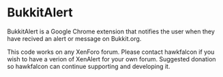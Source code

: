 BukkitAlert
===========

BukkitAlert is a Google Chrome extension that notifies the user when they have recived an alert or message on Bukkit.org. 

This code works on any XenForo forum. Please contact hawkfalcon if you wish to have a verion of XenAlert for your own forum. Suggested donation so hawkfalcon can continue supporting and developing it.
